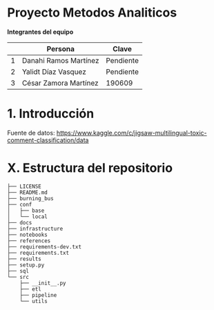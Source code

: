 # Proyecto Metodos Analiticos

**Integrantes del equipo**

|   | Persona               | Clave     |
|:-:|-----------------------|-----------|
| 1 | Danahi Ramos Martínez | Pendiente |
| 2 | Yalidt Díaz Vasquez   | Pendiente |
| 3 | César Zamora Martínez | 190609    |


# 1. Introducción

Fuente de datos:
https://www.kaggle.com/c/jigsaw-multilingual-toxic-comment-classification/data

# X. Estructura del repositorio

```
├── LICENSE
├── README.md
├── burning_bus
├── conf
│   ├── base
│   └── local
├── docs
├── infrastructure
├── notebooks
├── references
├── requirements-dev.txt
├── requirements.txt
├── results
├── setup.py
├── sql
└── src
    ├── __init__.py
    ├── etl
    ├── pipeline
    └── utils
